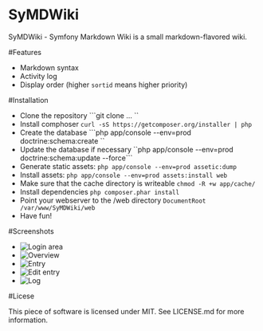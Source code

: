 SyMDWiki
================
SyMDWiki - Symfony Markdown Wiki is a small markdown-flavored wiki. 

#Features

- Markdown syntax
- Activity log
- Display order (higher ```sortid``` means higher priority)

#Installation

- Clone the repository ```git clone ... ``
- Install comphoser ```curl -sS https://getcomposer.org/installer | php```
- Create the database ```php app/console --env=prod doctrine:schema:create ``
- Update the database if necessary ``php app/console --env=prod doctrine:schema:update --force```
- Generate static assets: ```php app/console --env=prod assetic:dump```
- Install assets: ```php app/console --env=prod assets:install web```
- Make sure that the cache directory is writeable ```chmod -R +w app/cache/```
- Install dependencies ```php composer.phar install```
- Point your webserver to the /web directory ```DocumentRoot /var/www/SyMDWiki/web```
- Have fun!

#Screenshots

- ![Login area](http://i.imgur.com/ZDNiTSS.png)
- ![Overview](http://i.imgur.com/rYES5s1.png)
- ![Entry](http://i.imgur.com/NRyzOov.png)
- ![Edit entry](http://i.imgur.com/1xBI7IB.png)
- ![Log](http://i.imgur.com/F9S17Og.png)

#Licese

This piece of software is licensed under MIT. See LICENSE.md for more information.